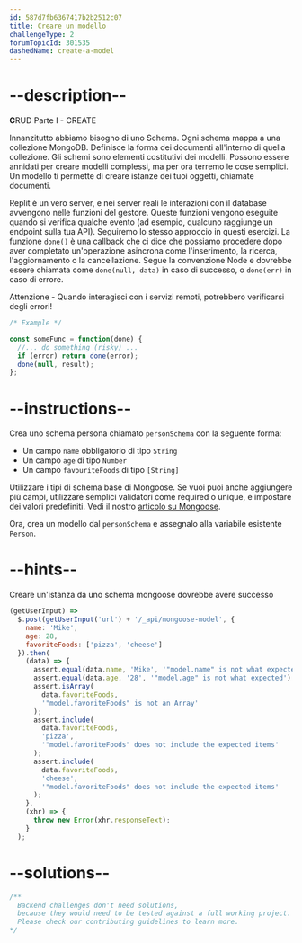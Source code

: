 ```yaml
---
id: 587d7fb6367417b2b2512c07
title: Creare un modello
challengeType: 2
forumTopicId: 301535
dashedName: create-a-model
---
```


# --description--

**C**RUD Parte I - CREATE

Innanzitutto abbiamo bisogno di uno Schema. Ogni schema mappa a una collezione MongoDB. Definisce la forma dei documenti all'interno di quella collezione. Gli schemi sono elementi costitutivi dei modelli. Possono essere annidati per creare modelli complessi, ma per ora terremo le cose semplici. Un modello ti permette di creare istanze dei tuoi oggetti, chiamate documenti.

Replit è un vero server, e nei server reali le interazioni con il database avvengono nelle funzioni del gestore. Queste funzioni vengono eseguite quando si verifica qualche evento (ad esempio, qualcuno raggiunge un endpoint sulla tua API). Seguiremo lo stesso approccio in questi esercizi. La funzione `done()` è una callback che ci dice che possiamo procedere dopo aver completato un'operazione asincrona come l'inserimento, la ricerca, l'aggiornamento o la cancellazione. Segue la convenzione Node e dovrebbe essere chiamata come `done(null, data)` in caso di successo, o `done(err)` in caso di errore.

Attenzione - Quando interagisci con i servizi remoti, potrebbero verificarsi degli errori!

```js
/* Example */

const someFunc = function(done) {
  //... do something (risky) ...
  if (error) return done(error);
  done(null, result);
};
```

# --instructions--

Crea uno schema persona chiamato `personSchema` con la seguente forma:

* Un campo `name` obbligatorio di tipo `String`
* Un campo `age` di tipo `Number`
* Un campo `favouriteFoods` di tipo `[String]`

Utilizzare i tipi di schema base di Mongoose. Se vuoi puoi anche aggiungere più campi, utilizzare semplici validatori come required o unique, e impostare dei valori predefiniti. Vedi il nostro <a href="https://www.freecodecamp.org/news/introduction-to-mongoose-for-mongodb-d2a7aa593c57/" target="_blank" rel="noopener noreferrer nofollow">articolo su Mongoose</a>.

Ora, crea un modello dal `personSchema` e assegnalo alla variabile esistente `Person`.

# --hints--

Creare un'istanza da uno schema mongoose dovrebbe avere successo

```js
(getUserInput) =>
  $.post(getUserInput('url') + '/_api/mongoose-model', {
    name: 'Mike',
    age: 28,
    favoriteFoods: ['pizza', 'cheese']
  }).then(
    (data) => {
      assert.equal(data.name, 'Mike', '"model.name" is not what expected');
      assert.equal(data.age, '28', '"model.age" is not what expected');
      assert.isArray(
        data.favoriteFoods,
        '"model.favoriteFoods" is not an Array'
      );
      assert.include(
        data.favoriteFoods,
        'pizza',
        '"model.favoriteFoods" does not include the expected items'
      );
      assert.include(
        data.favoriteFoods,
        'cheese',
        '"model.favoriteFoods" does not include the expected items'
      );
    },
    (xhr) => {
      throw new Error(xhr.responseText);
    }
  );
```

# --solutions--

```js
/**
  Backend challenges don't need solutions, 
  because they would need to be tested against a full working project. 
  Please check our contributing guidelines to learn more.
*/
```
